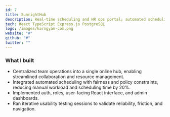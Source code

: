 ```yaml
---
id: 7
title: SunrightHub
description: Real-time scheduling and HR ops portal; automated scheduling and streamlined collaboration.
tech: React TypeScript Express.js PostgreSQL
logo: /images/karngyan-com.png
website: "#"
github: "#"
twitter: ""
---
```


### What I built

- Centralized team operations into a single online hub, enabling streamlined collaboration and resource management.
- Integrated automated scheduling with fairness and policy constraints, reducing manual workload and scheduling time by 20%.
- Implemented auth, roles, user-facing React interface, and admin dashboards.
- Ran iterative usability testing sessions to validate reliability, friction, and navigation.
